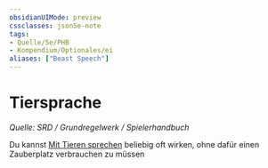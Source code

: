 ```yaml
---
obsidianUIMode: preview
cssclasses: json5e-note
tags:
- Quelle/5e/PHB
- Kompendium/Optionales/ei
aliases: ["Beast Speech"]
---
```

# Tiersprache
*Quelle: SRD / Grundregelwerk / Spielerhandbuch*  

Du kannst [Mit Tieren sprechen](../../Zauber/Mit-Tieren-sprechen.md) beliebig oft wirken, ohne dafür einen Zauberplatz verbrauchen zu müssen